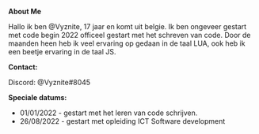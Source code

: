 **About Me**

Hallo ik ben @Vyznite, 17 jaar en komt uit belgie. 
Ik ben ongeveer gestart met code begin 2022 officeel gestart met het schreven van code. Door de maanden heen heb ik veel ervaring op gedaan in de taal LUA, ook heb ik een beetje ervaring in de taal JS. 

**Contact:**

Discord: @Vyznite#8045

**Speciale datums:**
- 01/01/2022 - gestart met het leren van code schrijven.
- 26/08/2022 - gestart met opleiding ICT Software development
